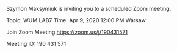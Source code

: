 Szymon Maksymiuk is inviting you to a scheduled Zoom meeting.

Topic: WUM LAB7
Time: Apr 9, 2020 12:00 PM Warsaw

Join Zoom Meeting
https://zoom.us/j/190431571

Meeting ID: 190 431 571
